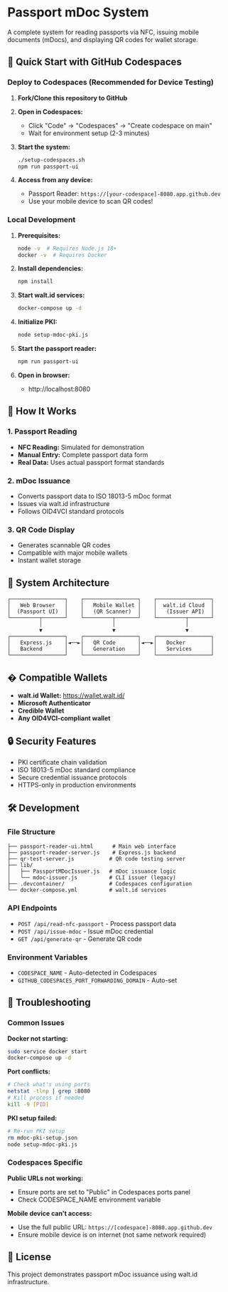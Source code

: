 # Passport mDoc System

A complete system for reading passports via NFC, issuing mobile documents (mDocs), and displaying QR codes for wallet storage.

## 🚀 Quick Start with GitHub Codespaces

### Deploy to Codespaces (Recommended for Device Testing)

1. **Fork/Clone this repository to GitHub**
2. **Open in Codespaces:**
   - Click "Code" → "Codespaces" → "Create codespace on main"
   - Wait for environment setup (2-3 minutes)

3. **Start the system:**
   ```bash
   ./setup-codespaces.sh
   npm run passport-ui
   ```

4. **Access from any device:**
   - Passport Reader: `https://[your-codespace]-8080.app.github.dev`
   - Use your mobile device to scan QR codes!

### Local Development

1. **Prerequisites:**
   ```bash
   node -v  # Requires Node.js 18+
   docker -v  # Requires Docker
   ```

2. **Install dependencies:**
   ```bash
   npm install
   ```

3. **Start walt.id services:**
   ```bash
   docker-compose up -d
   ```

4. **Initialize PKI:**
   ```bash
   node setup-mdoc-pki.js
   ```

5. **Start the passport reader:**
   ```bash
   npm run passport-ui
   ```

6. **Open in browser:**
   - http://localhost:8080

## 📱 How It Works

### 1. Passport Reading
- **NFC Reading:** Simulated for demonstration
- **Manual Entry:** Complete passport data form
- **Real Data:** Uses actual passport format standards

### 2. mDoc Issuance
- Converts passport data to ISO 18013-5 mDoc format
- Issues via walt.id infrastructure
- Follows OID4VCI standard protocols

### 3. QR Code Display
- Generates scannable QR codes
- Compatible with major mobile wallets
- Instant wallet storage

## 🔧 System Architecture

```
┌─────────────────┐    ┌─────────────────┐    ┌─────────────────┐
│   Web Browser   │    │   Mobile Wallet │    │  walt.id Cloud  │
│  (Passport UI)  │    │   (QR Scanner)  │    │   (Issuer API)  │
└─────────┬───────┘    └─────────┬───────┘    └─────────┬───────┘
          │                      │                      │
          ▼                      ▼                      ▼
┌─────────────────┐    ┌─────────────────┐    ┌─────────────────┐
│   Express.js    │◄──►│   QR Code       │◄──►│   Docker        │
│   Backend       │    │   Generation    │    │   Services      │
└─────────────────┘    └─────────────────┘    └─────────────────┘
```

## � Compatible Wallets

- **walt.id Wallet:** https://wallet.walt.id/
- **Microsoft Authenticator**
- **Credible Wallet**
- **Any OID4VCI-compliant wallet**

## 🔒 Security Features

- PKI certificate chain validation
- ISO 18013-5 mDoc standard compliance
- Secure credential issuance protocols
- HTTPS-only in production environments

## 🛠 Development

### File Structure
```
├── passport-reader-ui.html      # Main web interface
├── passport-reader-server.js    # Express.js backend
├── qr-test-server.js           # QR code testing server
├── lib/
│   ├── PassportMDocIssuer.js   # mDoc issuance logic
│   └── mdoc-issuer.js          # CLI issuer (legacy)
├── .devcontainer/              # Codespaces configuration
└── docker-compose.yml          # walt.id services
```

### API Endpoints
- `POST /api/read-nfc-passport` - Process passport data
- `POST /api/issue-mdoc` - Issue mDoc credential
- `GET /api/generate-qr` - Generate QR code

### Environment Variables
- `CODESPACE_NAME` - Auto-detected in Codespaces
- `GITHUB_CODESPACES_PORT_FORWARDING_DOMAIN` - Auto-set

## 🚨 Troubleshooting

### Common Issues

**Docker not starting:**
```bash
sudo service docker start
docker-compose up -d
```

**Port conflicts:**
```bash
# Check what's using ports
netstat -tlnp | grep :8080
# Kill process if needed
kill -9 [PID]
```

**PKI setup failed:**
```bash
# Re-run PKI setup
rm mdoc-pki-setup.json
node setup-mdoc-pki.js
```

### Codespaces Specific

**Public URLs not working:**
- Ensure ports are set to "Public" in Codespaces ports panel
- Check CODESPACE_NAME environment variable

**Mobile device can't access:**
- Use the full public URL: `https://[codespace]-8080.app.github.dev`
- Ensure mobile device is on internet (not same network required)

## 📄 License

This project demonstrates passport mDoc issuance using walt.id infrastructure.
